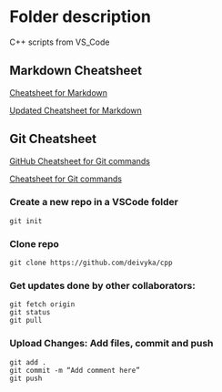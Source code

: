 # Folder description
C++ scripts from VS_Code


## Markdown Cheatsheet
[Cheatsheet for Markdown](https://github.com/adam-p/markdown-here/wiki/Markdown-Cheatsheet)

[Updated Cheatsheet for Markdown](https://www.markdownguide.org/basic-syntax/)

## Git Cheatsheet
[GitHub Cheatsheet for Git commands](https://github.github.com/training-kit/downloads/github-git-cheat-sheet.pdf)

[Cheatsheet for Git commands](https://shortcode.dev/git-cheatsheet#add-all-files)

### Create a new repo in a VSCode folder
```
git init
```

### Clone repo
```
git clone https://github.com/deivyka/cpp
```

### Get updates done by other collaborators:
```
git fetch origin              
git status 
git pull
```

### Upload Changes: Add files, commit and push
```
git add .
git commit -m “Add comment here”
git push
```
